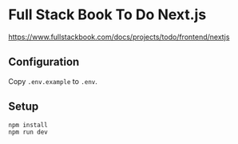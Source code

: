 # Full Stack Book To Do Next.js

https://www.fullstackbook.com/docs/projects/todo/frontend/nextjs

## Configuration

Copy `.env.example` to `.env`.

## Setup

```
npm install
npm run dev
```
